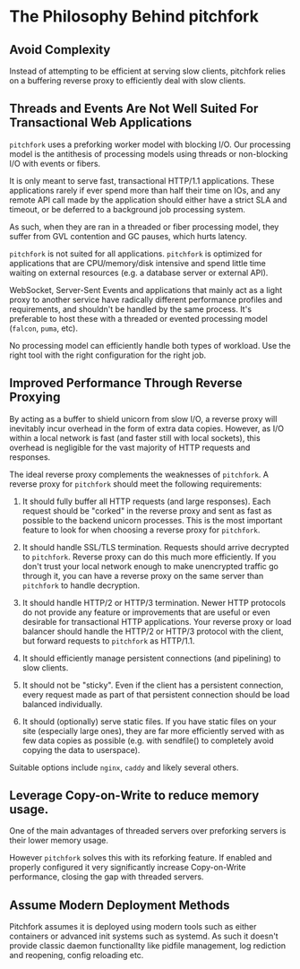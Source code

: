 # The Philosophy Behind pitchfork

## Avoid Complexity

Instead of attempting to be efficient at serving slow clients, pitchfork
relies on a buffering reverse proxy to efficiently deal with slow
clients.

## Threads and Events Are Not Well Suited For Transactional Web Applications

`pitchfork` uses a preforking worker model with blocking I/O.
Our processing model is the antithesis of processing models using threads or
non-blocking I/O with events or fibers.

It is only meant to serve fast, transactional HTTP/1.1 applications.
These applications rarely if ever spend more than half their time on IOs, and
any remote API call made by the application should either have a strict SLA
and timeout, or be deferred to a background job processing system.

As such, when they are ran in a threaded or fiber processing model, they suffer
from GVL contention and GC pauses, which hurts latency.

`pitchfork` is not suited for all applications. `pitchfork` is optimized for
applications that are CPU/memory/disk intensive and spend little time
waiting on external resources (e.g. a database server or external API).

WebSocket, Server-Sent Events and applications that mainly act as a light proxy
to another service have radically different performance profiles and requirements,
and shouldn't be handled by the same process. It's preferable to host these with
a threaded or evented processing model (`falcon`, `puma`, etc).

No processing model can efficiently handle both types of workload. Use
the right tool with the right configuration for the right job.

## Improved Performance Through Reverse Proxying

By acting as a buffer to shield unicorn from slow I/O, a reverse proxy
will inevitably incur overhead in the form of extra data copies.
However, as I/O within a local network is fast (and faster still
with local sockets), this overhead is negligible for the vast majority
of HTTP requests and responses.

The ideal reverse proxy complements the weaknesses of `pitchfork`.
A reverse proxy for `pitchfork` should meet the following requirements:

1. It should fully buffer all HTTP requests (and large responses).
   Each request should be "corked" in the reverse proxy and sent
   as fast as possible to the backend unicorn processes.  This is
   the most important feature to look for when choosing a
   reverse proxy for `pitchfork`.

2. It should handle SSL/TLS termination. Requests should arrive
   decrypted to `pitchfork`. Reverse proxy can do this much more
   efficiently. If you don't trust your local network enough to
   make unencrypted traffic go through it, you can have a reverse
   proxy on the same server than `pitchfork` to handle decryption.

3. It should handle HTTP/2 or HTTP/3 termination. Newer HTTP protocols
   do not provide any feature or improvements that are useful or even desirable
   for transactional HTTP applications. Your reverse proxy or load balancer
   should handle the HTTP/2 or HTTP/3 protocol with the client, but forward
   requests to `pitchfork` as HTTP/1.1.

4. It should efficiently manage persistent connections (and
   pipelining) to slow clients.

5. It should not be "sticky". Even if the client has a persistent
   connection, every request made as part of that persistent connection
   should be load balanced individually.

6. It should (optionally) serve static files. If you have static
   files on your site (especially large ones), they are far more
   efficiently served with as few data copies as possible (e.g. with
   sendfile() to completely avoid copying the data to userspace).

Suitable options include `nginx`, `caddy` and likely several others.

## Leverage Copy-on-Write to reduce memory usage.

One of the main advantages of threaded servers over preforking servers is their
lower memory usage.

However `pitchfork` solves this with its reforking feature. If enabled and properly configured
it very significantly increase Copy-on-Write performance, closing the gap with threaded servers.

## Assume Modern Deployment Methods

Pitchfork assumes it is deployed using modern tools such as either containers or
advanced init systems such as systemd. As such it doesn't provide classic daemon
functionallty like pidfile management, log rediction and reopening, config reloading etc.
